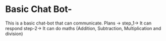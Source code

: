 # Basic Chat Bot-
This is a basic chat-bot that can communicate. 
Plans ->
        step_1-> It can respond 
        step-2-> It can do maths (Addition, Subtraction, Multiplication and division) 
